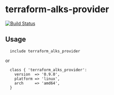 # terraform-alks-provider

[![Build Status](https://travis-ci.org/reppard/puppet-envconsul.svg?branch=master)](https://travis-ci.org/reppard/puppet-envconsul)

## Usage

```shell
  include terraform_alks_provider
```

or

```shell
  class { 'terraform_alks_provider':
    version  => '0.9.0',
    platform => 'linux',
    arch     => 'amd64',
  }
```
